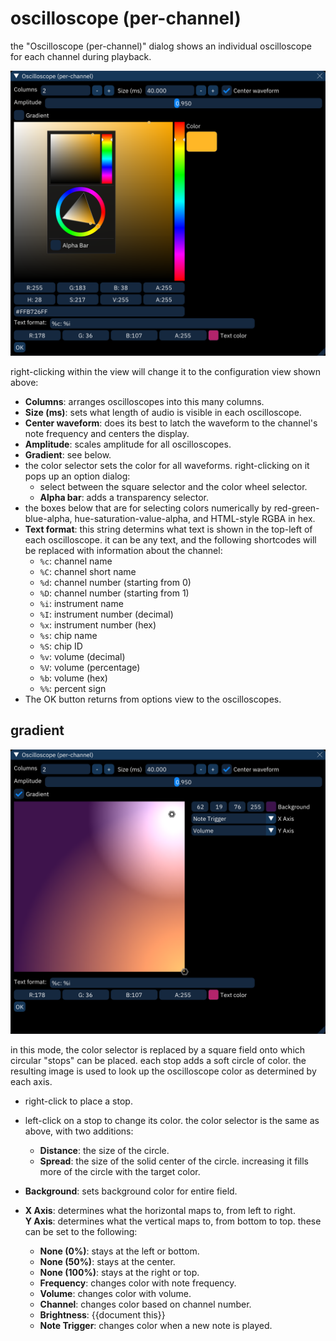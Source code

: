 # oscilloscope (per-channel)

the "Oscilloscope (per-channel)" dialog shows an individual oscilloscope for each channel during playback.

![oscilloscope per-channel configuration view](chanosc.png)

right-clicking within the view will change it to the configuration view shown above:
- **Columns**: arranges oscilloscopes into this many columns.
- **Size (ms)**: sets what length of audio is visible in each oscilloscope.
- **Center waveform**: does its best to latch the waveform to the channel's note frequency and centers the display.
- **Amplitude**: scales amplitude for all oscilloscopes.
- **Gradient**: see below.
- the color selector sets the color for all waveforms. right-clicking on it pops up an option dialog:
  - select between the square selector and the color wheel selector.
  - **Alpha bar**: adds a transparency selector.
- the boxes below that are for selecting colors numerically by red-green-blue-alpha, hue-saturation-value-alpha, and HTML-style RGBA in hex.
- **Text format**: this string determins what text is shown in the top-left of each oscilloscope. it can be any text, and the following shortcodes will be replaced with information about the channel:
  - `%c`: channel name
  - `%C`: channel short name
  - `%d`: channel number (starting from 0)
  - `%D`: channel number (starting from 1)
  - `%i`: instrument name
  - `%I`: instrument number (decimal)
  - `%x`: instrument number (hex)
  - `%s`: chip name
  - `%S`: chip ID
  - `%v`: volume (decimal)
  - `%V`: volume (percentage)
  - `%b`: volume (hex)
  - `%%`: percent sign
- The OK button returns from options view to the oscilloscopes.

## gradient

![oscilloscope per-channel gradient configuration view](chanosc-gradient.png)

in this mode, the color selector is replaced by a square field onto which circular "stops" can be placed. each stop adds a soft circle of color. the resulting image is used to look up the oscilloscope color as determined by each axis.

- right-click to place a stop.
- left-click on a stop to change its color. the color selector is the same as above, with two additions:
  - **Distance**: the size of the circle.
  - **Spread**: the size of the solid center of the circle. increasing it fills more of the circle with the target color.

- **Background**: sets background color for entire field.
- **X Axis**: determines what the horizontal maps to, from left to right.\
  **Y Axis**: determines what the vertical maps to, from bottom to top. these can be set to the following:
  - **None (0%)**: stays at the left or bottom.
  - **None (50%)**: stays at the center.
  - **None (100%)**: stays at the right or top.
  - **Frequency**: changes color with note frequency.
  - **Volume**: changes color with volume.
  - **Channel**: changes color based on channel number.
  - **Brightness**: {{document this}}
  - **Note Trigger**: changes color when a new note is played.
